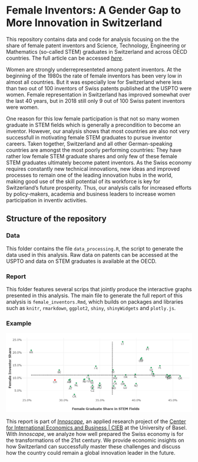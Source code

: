 # Female Inventors: A Gender Gap to More Innovation in Switzerland 
This repository contains data and code for analysis focusing on the the share of female patent inventors and Science, Technology, Engineering or Mathematics (so-called STEM) graduates in Switzerland and across OECD countries. The full article can be accessed <a href = https://innoscape.de/female_share/en/female_inventors.html target = “_blank”>*here*</a>.

Women are strongly underrepresenteted among patent inventors. At the beginning of the 1980s the rate of female inventors has been very low in almost all countries. But it was especially low for Switzerland where less than two out of 100 inventors of Swiss patents published at the USPTO were women. Female representation in Switzerland has improved somewhat over the last 40 years, but in 2018 still only 9 out of 100 Swiss patent inventors were women.

One reason for this low female participation is that not so many women graduate in STEM fields which is generally a precondition to become an inventor. However, our analysis shows that most countries are also not very successfull in motivating female STEM graduates to pursue inventor careers. Taken together, Switzerland and all other German-speaking countries are amongst the most poorly performing countries: They have rather low female STEM graduate shares and only few of these female STEM graduates ultimately become patent inventors. As the Swiss economy requires constantly new technical innovations, new ideas and improved processes to remain one of the leading innovation hubs in the world, making good use of the skill potential of its workforce is key for Switzerland’s future prosperity. Thus, our analysis calls for increased efforts by policy-makers, academia and business leaders to increase women participation in inventiv activities.

## Structure of the repository

### Data
This folder contains the file `data_processing.R`, the script to generate the data used in this analysis. Raw data on patents can be accessed at the USPTO and data on STEM graduates is available at the OECD.

### Report
This folder features several scrips that jointly produce the interactive graphs presented in this analysis. The main file to generate the full report of this analysis is `female_inventors.Rmd`, which builds on packages and libraries such as `knitr`, `rmarkdown`, `ggplot2`, `shiny`, `shinyWidgets` and `plotly.js`.

### Example
![example_plot](https://raw.githubusercontent.com/cieb-unibas/female_inventors/main/Data/example_plot.png)





This report is part of <a href = http://innoscape.ch/ target = “_blank”>*Innoscape*</a>, an applied research project of the <a href = https://cieb.unibas.ch target = “_blank”>Center for International Economics and Business | CIEB</a> at the University of Basel. With *Innoscape*, we analyze how well prepared the Swiss economy is for the transformations of the 21st century. We provide economic insights on how Switzerland can successfully master these challenges and discuss how the country could remain a global innovation leader in the future.

